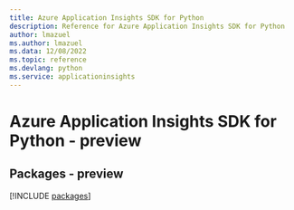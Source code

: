 ```yaml
---
title: Azure Application Insights SDK for Python
description: Reference for Azure Application Insights SDK for Python
author: lmazuel
ms.author: lmazuel
ms.data: 12/08/2022
ms.topic: reference
ms.devlang: python
ms.service: applicationinsights
---
```

# Azure Application Insights SDK for Python - preview
## Packages - preview
[!INCLUDE [packages](application-insights-index.md)]